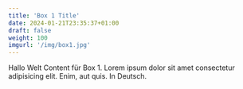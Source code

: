 ```yaml
---
title: 'Box 1 Title'
date: 2024-01-21T23:35:37+01:00
draft: false
weight: 100
imgurl: '/img/box1.jpg'
---
```


Hallo Welt Content für Box 1. Lorem ipsum dolor sit amet consectetur adipisicing elit. Enim, aut quis. In Deutsch.
